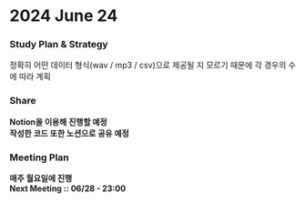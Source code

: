 # 2024 June 24

### Study Plan & Strategy
정확히 어떤 데이터 형식(wav / mp3 / csv)으로 제공될 지 모르기 때문에 각 경우의 수에 따라 계획


### Share 
<b> Notion을 이용해 진행할 예정 <br>
작성한 코드 또한 노션으로 공유 예정


### Meeting Plan
매주 월요일에 진행 <br>
Next Meeting :: 06/28 - 23:00